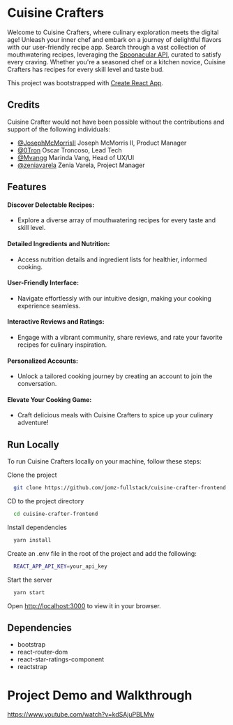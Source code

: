 
# Cuisine Crafters 

Welcome to Cuisine Crafters, where culinary exploration meets the digital age! Unleash your inner chef and embark on a journey of delightful flavors with our user-friendly recipe app.
Search through a vast collection of mouthwatering recipes, leveraging the [Spoonacular API](https://spoonacular.com), curated to satisfy every craving. Whether you're a seasoned chef or a kitchen novice, Cuisine Crafters has recipes for every skill level and taste bud.

This project was bootstrapped with [Create React App](https://github.com/facebook/create-react-app).


## Credits
Cuisine Crafter would not have been possible without the contributions and support of the following individuals:

- [@JosephMcMorrisII](https://github.com/JosephMcMorrisII) Joseph McMorris II, Product Manager
- [@0Tron](https://github.com/0Tron) Oscar Troncoso, Lead Tech
- [@Mvangg](https://github.com/Mvangg) Marinda Vang,  Head of UX/UI 
- [@zeniavarela](https://github.com/zeniavarela) Zenia Varela, Project Manager


## Features

#### Discover Delectable Recipes:
- Explore a diverse array of mouthwatering recipes for every taste and skill level.
#### Detailed Ingredients and Nutrition:
- Access nutrition details and ingredient lists for healthier, informed cooking.
#### User-Friendly Interface:
- Navigate effortlessly with our intuitive design, making your cooking experience seamless.
#### Interactive Reviews and Ratings:
- Engage with a vibrant community, share reviews, and rate your favorite recipes for culinary inspiration.
#### Personalized Accounts:
- Unlock a tailored cooking journey by creating an account to join the conversation.
#### Elevate Your Cooking Game:
- Craft delicious meals with Cuisine Crafters to spice up your culinary adventure!


## Run Locally
To run Cuisine Crafters locally on your machine, follow these steps:

Clone the project

```bash
  git clone https://github.com/jomz-fullstack/cuisine-crafter-frontend.git
```

CD to the project directory

```bash
  cd cuisine-crafter-frontend
```

Install dependencies

```bash
  yarn install 
  ```
Create an .env file in the root of the project and add the following:
```bash
  REACT_APP_API_KEY=your_api_key

```

Start the server

```bash
  yarn start
```
Open [http://localhost:3000](http://localhost:3000) to view it in your browser.


## Dependencies

- bootstrap
- react-router-dom
- react-star-ratings-component
- reactstrap

# Project Demo and Walkthrough 

https://www.youtube.com/watch?v=kdSAjuPBLMw 

